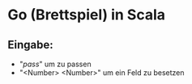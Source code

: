 # Go (Brettspiel) in Scala
## Eingabe:
- "*pass*" um zu passen
- "\<Number> \<Number>" um ein Feld zu besetzen
